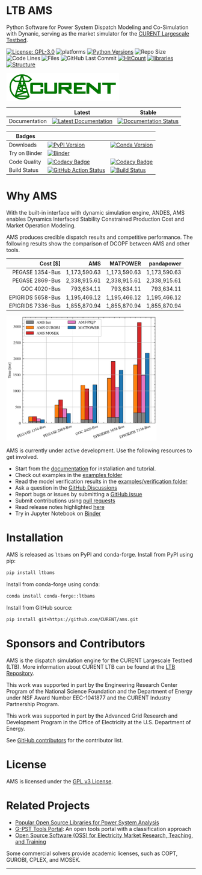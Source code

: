 # LTB AMS

Python Software for Power System Dispatch Modeling and Co-Simulation with Dynanic, serving as the market simulator for the [CURENT Largescale Testbed][LTB Repository].

[![License: GPL-3.0](https://img.shields.io/badge/License-GPL--3.0-blue.svg)](https://github.com/CURENT/ams/blob/master/LICENSE)
![platforms](https://anaconda.org/conda-forge/ltbams/badges/platforms.svg)
[![Python Versions](https://img.shields.io/badge/Python-3.9%20%7C%203.10%20%7C%203.11%20%7C%203.12-blue)](https://www.python.org/)
![Repo Size](https://img.shields.io/github/repo-size/CURENT/ams)
![Code Lines](https://tokei.rs/b1/github/CURENT/ams?category=code)
![Files](https://tokei.rs/b1/github/CURENT/ams?category=files)
![GitHub Last Commit](https://img.shields.io/github/last-commit/CURENT/ams)
[![HitCount](https://hits.dwyl.com/CURENT/ams.svg)](https://hits.dwyl.com/CURENT/ams)
[![libraries](https://img.shields.io/librariesio/release/pypi/ltbams)](https://libraries.io/pypi/ltbams)
[![Structure](https://img.shields.io/badge/code_base-visualize-blue)](https://mango-dune-07a8b7110.1.azurestaticapps.net/?repo=CURENT%2Fams)

<img src="docs/source/images/sponsors/CURENT_Logo_NameOnTrans.png" alt="CURENT ERC Logo" width="300" height="auto">

|               | Latest                                                                                                                                        | Stable                                                                                                                                        |
|---------------|-----------------------------------------------------------------------------------------------------------------------------------------------|-----------------------------------------------------------------------------------------------------------------------------------------------|
| Documentation | [![Latest Documentation](https://readthedocs.org/projects/ams/badge/?version=latest)](https://ams.readthedocs.io/en/latest/?badge=latest) | [![Documentation Status](https://readthedocs.org/projects/ams/badge/?version=stable)](https://ams.readthedocs.io/en/stable/?badge=stable) |


| Badges        |                                                                                                                                                                                                                                                     |                                                                                                                                                                                                            |
|---------------|-----------------------------------------------------------------------------------------------------------------------------------------------------------------------------------------------------------------------------------------------------|------------------------------------------------------------------------------------------------------------------------------------------------------------------------------------------------------------|
| Downloads     | [![PyPI Version](https://img.shields.io/pypi/v/ltbams.svg)](https://pypi.python.org/pypi/ltbams)         | [![Conda Version](https://anaconda.org/conda-forge/ltbams/badges/version.svg)](https://anaconda.org/conda-forge/ltbams) |
| Try on Binder | [![Binder](https://mybinder.org/badge_logo.svg)](https://mybinder.org/v2/gh/curent/ams/master)                                                                                                                                                 |                                                                                                                                                                                                            |
| Code Quality  |[![Codacy Badge](https://app.codacy.com/project/badge/Grade/69456da1b8634f2f984bd769e35f0050)](https://app.codacy.com/gh/CURENT/ams/dashboard?utm_source=gh&utm_medium=referral&utm_content=&utm_campaign=Badge_grade)| [![Codacy Badge](https://app.codacy.com/project/badge/Coverage/69456da1b8634f2f984bd769e35f0050)](https://app.codacy.com/gh/CURENT/ams/dashboard?utm_source=gh&utm_medium=referral&utm_content=&utm_campaign=Badge_coverage) |
| Build Status  | [![GitHub Action Status](https://github.com/CURENT/ams/workflows/Python%20application/badge.svg)](https://github.com/curent/ams/actions)  | [![Build Status](https://dev.azure.com/curentltb/ams/_apis/build/status%2FCURENT.ams?branchName=master)](https://dev.azure.com/curentltb/ams/_build/latest?definitionId=2&branchName=master) |


# Why AMS

With the built-in interface with dynamic simulation engine, ANDES, AMS enables Dynamics Interfaced Stability Constrained Production Cost and Market Operation Modeling.

AMS produces credible dispatch results and competitive performance.
The following results show the comparison of DCOPF between AMS and other tools.

| Cost [\$]       |      AMS       |  MATPOWER   | pandapower |
|----------------:|--------------:|------------:|-----------:|
| PEGASE 1354-Bus |  1,173,590.63  |  1,173,590.63 |  1,173,590.63 |
| PEGASE 2869-Bus |  2,338,915.61  |  2,338,915.61 |  2,338,915.61 |
| GOC 4020-Bus    |    793,634.11  |    793,634.11 |    793,634.11 |
| EPIGRIDS 5658-Bus| 1,195,466.12  |  1,195,466.12 |  1,195,466.12 |
| EPIGRIDS 7336-Bus| 1,855,870.94  |  1,855,870.94 |  1,855,870.94 |

<img src="docs/source/images/dcopf_time.png" alt="DCOPF Time" width="400" height="auto">

AMS is currently under active development.
Use the following resources to get involved.

-  Start from the [documentation][readthedocs] for installation and tutorial.
-  Check out examples in the [examples folder][examples]
-  Read the model verification results in the [examples/verification folder][verification]
-  Ask a question in the [GitHub Discussions][Github Discussions]
-  Report bugs or issues by submitting a [GitHub issue][GitHub issues]
-  Submit contributions using [pull requests][GitHub pull requests]
-  Read release notes highlighted [here][release notes]
-  Try in Jupyter Notebook on [Binder][Binder]
<!-- + Check out and and cite our [paper][arxiv paper] -->

# Installation

AMS is released as ``ltbams`` on PyPI and conda-forge.
Install from PyPI using pip:

```bash
pip install ltbams
```

Install from conda-forge using conda:

```bash
conda install conda-forge::ltbams
```

Install from GitHub source:

```bash
pip install git+https://github.com/CURENT/ams.git
```

# Sponsors and Contributors
AMS is the dispatch simulation engine for the CURENT Largescale Testbed (LTB).
More information about CURENT LTB can be found at the [LTB Repository][LTB Repository].

This work was supported in part by the Engineering Research Center Program of the National Science Foundation and the Department of Energy
under NSF Award Number EEC-1041877 and the CURENT Industry Partnership Program.

This work was supported in part by the Advanced Grid Research and Development Program in the Office of Electricity at the U.S. Department of Energy.

See [GitHub contributors][GitHub contributors] for the contributor list.

# License
AMS is licensed under the [GPL v3 License](./LICENSE).

# Related Projects
- [Popular Open Source Libraries for Power System Analysis](https://github.com/jinningwang/best-of-ps)
- [G-PST Tools Portal](https://g-pst.github.io/tools/): An open tools portal with a classification approach
- [Open Source Software (OSS) for Electricity Market Research, Teaching, and Training](https://www2.econ.iastate.edu/tesfatsi/ElectricOSS.htm)

Some commercial solvers provide academic licenses, such as COPT, GUROBI, CPLEX, and MOSEK.

* * *

[GitHub releases]:       https://github.com/CURENT/ams/releases
[GitHub issues]:         https://github.com/CURENT/ams/issues
[Github Discussions]:    https://github.com/CURENT/ams/discussions
[GitHub insights]:       https://github.com/CURENT/ams/pulse
[GitHub pull requests]:  https://github.com/CURENT/ams/pulls
[GitHub contributors]:   https://github.com/CURENT/ams/graphs/contributors
[readthedocs]:           https://ams.readthedocs.io
[release notes]:         https://ams.readthedocs.io/en/latest/release-notes.html
[examples]:              https://github.com/CURENT/ams/tree/master/examples
[verification]:          https://github.com/CURENT/ams/tree/master/examples/verification
[Binder]:                https://mybinder.org/v2/gh/curent/ams/master
[LTB Repository]:        https://github.com/CURENT